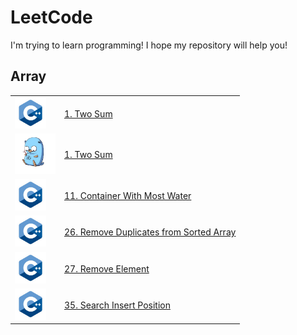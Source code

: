 # LeetCode

I'm trying to learn programming! I hope my repository will help you!

## Array

<table>
  <tr>
    <td valign="middle"><img src="https://github.com/t-chakir/chakir/blob/main/img/cpp.png?raw=true" width="50" height="50"></td>
    <td valign="middle"><a href="https://github.com/t-chakir/LeetCode/blob/main/Array/1-Two-Sum.cpp">1. Two Sum</a></td>
  </tr>
    <tr>
    <td valign="middle"><img src="https://github.com/t-chakir/chakir/blob/main/img/go.png?raw=true" width="65" height="65"></td>
    <td valign="middle"><a href="https://github.com/t-chakir/LeetCode/blob/main/Array/1_Two-Sum.go">1. Two Sum</a></td>
  </tr>
  <tr>
    <td valign="middle"><img src="https://github.com/t-chakir/chakir/blob/main/img/cpp.png?raw=true" width="50" height="50"></td>
    <td valign="middle"><a href="https://github.com/t-chakir/LeetCode/blob/main/Array/11-Container%20With%20Most%20Water.cpp">11. Container With Most Water</a></td>
  </tr>
    <tr>
    <td valign="middle"><img src="https://github.com/t-chakir/chakir/blob/main/img/cpp.png?raw=true" width="50" height="50"></td>
    <td valign="middle"><a href="https://github.com/t-chakir/LeetCode/blob/main/Array/26-Remove%20Duplicates%20from%20Sorted%20Array.cpp">26. Remove Duplicates from Sorted Array</a></td>
  </tr>
    <tr>
    <td valign="middle"><img src="https://github.com/t-chakir/chakir/blob/main/img/cpp.png?raw=true" width="50" height="50"></td>
    <td valign="middle"><a href="https://github.com/t-chakir/LeetCode/blob/main/Array/27-Remove%20Element.cpp">27. Remove Element</a></td>
  </tr>
    <tr>
    <td valign="middle"><img src="https://github.com/t-chakir/chakir/blob/main/img/cpp.png?raw=true" width="50" height="50"></td>
    <td valign="middle"><a href="https://github.com/t-chakir/LeetCode/blob/main/Array/11-Container%20With%20Most%20Water.cpp">35. Search Insert Position</a></td>
  </tr> 
</table>
